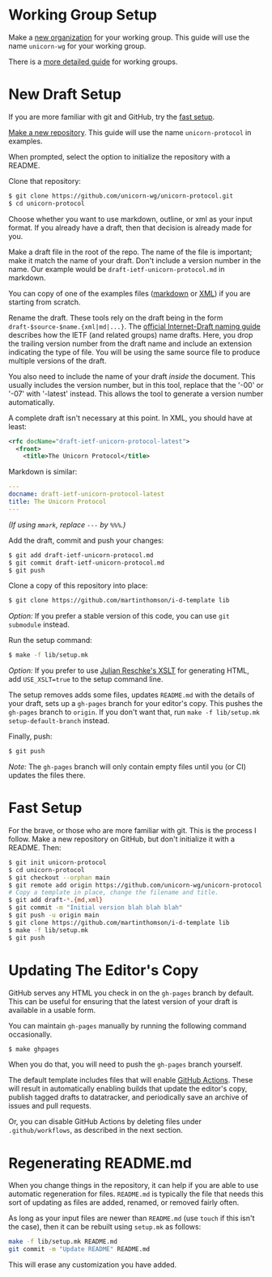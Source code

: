 # Working Group Setup

Make a [new organization](https://github.com/organizations/new) for your working
group.  This guide will use the name `unicorn-wg` for your working group.

There is a [more detailed
guide](https://github.com/martinthomson/i-d-template/blob/main/doc/WG-SETUP.md)
for working groups.

# New Draft Setup

If you are more familiar with git and GitHub, try the [fast setup](#fast-setup).

[Make a new repository](https://github.com/new).  This guide will use the
name `unicorn-protocol` in examples.

When prompted, select the option to initialize the repository with a README.

Clone that repository:
```sh
$ git clone https://github.com/unicorn-wg/unicorn-protocol.git
$ cd unicorn-protocol
```

Choose whether you want to use markdown, outline, or xml as your input format.
If you already have a draft, then that decision is already made for you.

Make a draft file in the root of the repo.  The name of the file is important; make
it match the name of your draft. Don't include a version number in the name.  Our
example would be `draft-ietf-unicorn-protocol.md` in markdown.

You can copy of one of the examples files
([markdown](https://github.com/martinthomson/i-d-template/blob/main/example/draft-todo-yourname-protocol.md) or
[XML](https://github.com/martinthomson/i-d-template/blob/main/example/draft-todo-yourname-protocol.xml))
if you are starting from scratch.

Rename the draft.  These tools rely on the draft being in the form
`draft-$source-$name.{xml|md|...}`.  The [official Internet-Draft naming
guide](https://www.ietf.org/standards/ids/guidelines/#7) describes how the IETF
(and related groups) name drafts.  Here, you drop the trailing version number
from the draft name and include an extension indicating the type of file.  You
will be using the same source file to produce multiple versions of the draft.

You also need to include the name of your draft *inside* the document.  This
usually includes the version number, but in this tool, replace that the '-00' or
'-07' with '-latest' instead.  This allows the tool to generate a version number
automatically.

A complete draft isn't necessary at this point.  In XML, you should have at
least:
```xml
<rfc docName="draft-ietf-unicorn-protocol-latest">
  <front>
    <title>The Unicorn Protocol</title>
```

Markdown is similar:
```yaml
---
docname: draft-ietf-unicorn-protocol-latest
title: The Unicorn Protocol
---
```
_(If using `mmark`, replace `---` by `%%%`.)_

Add the draft, commit and push your changes:
```sh
$ git add draft-ietf-unicorn-protocol.md
$ git commit draft-ietf-unicorn-protocol.md
$ git push
```

Clone a copy of this repository into place:

```sh
$ git clone https://github.com/martinthomson/i-d-template lib
```

*Option:* If you prefer a stable version of this code, you can use `git submodule`
instead.

Run the setup command:

```sh
$ make -f lib/setup.mk
```

*Option:* If you prefer to use [Julian Reschke's
XSLT](https://github.com/reschke/xml2rfc) for generating HTML, add
`USE_XSLT=true` to the setup command line.

The setup removes adds some files, updates `README.md` with the details of
your draft, sets up a `gh-pages` branch for your editor's copy.  This pushes
the `gh-pages` branch to `origin`.  If you don't want that, run `make -f
lib/setup.mk setup-default-branch` instead.

Finally, push:

```sh
$ git push
```

*Note:* The `gh-pages` branch will only contain empty files until you (or CI)
updates the files there.


# Fast Setup

For the brave, or those who are more familiar with git.  This is the process I
follow.  Make a new repository on GitHub, but don't initialize it with a
README.  Then:

```sh
$ git init unicorn-protocol
$ cd unicorn-protocol
$ git checkout --orphan main
$ git remote add origin https://github.com/unicorn-wg/unicorn-protocol
# Copy a template in place, change the filename and title.
$ git add draft-*.{md,xml}
$ git commit -m "Initial version blah blah blah"
$ git push -u origin main
$ git clone https://github.com/martinthomson/i-d-template lib
$ make -f lib/setup.mk
$ git push
```


# Updating The Editor's Copy

GitHub serves any HTML you check in on the `gh-pages` branch by default.  This
can be useful for ensuring that the latest version of your draft is available in
a usable form.

You can maintain `gh-pages` manually by running the following command
occasionally.

```sh
$ make ghpages
```

When you do that, you will need to push the `gh-pages` branch yourself.

The default template includes files that will enable [GitHub
Actions](https://github.com/features/actions).  These will result in
automatically enabling builds that update the editor's copy, publish tagged
drafts to datatracker, and periodically save an archive of issues and pull
requests.

Or, you can disable GitHub Actions by deleting files under `.github/workflows`,
as described in the next section.


# Regenerating README.md

When you change things in the repository, it can help if you are able to use
automatic regeneration for files.  `README.md` is typically the file that needs
this sort of updating as files are added, renamed, or removed fairly often.

As long as your input files are newer than `README.md` (use `touch` if this
isn't the case), then it can be rebuilt using `setup.mk` as follows:

```sh
make -f lib/setup.mk README.md
git commit -m "Update README" README.md
```

This will erase any customization you have added.

